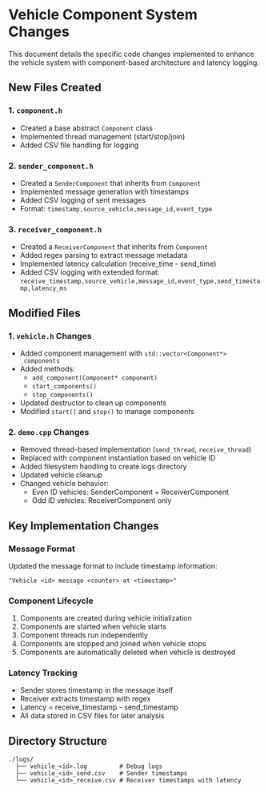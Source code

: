 # Vehicle Component System Changes

This document details the specific code changes implemented to enhance the vehicle system with component-based architecture and latency logging.

## New Files Created

### 1. `component.h`
- Created a base abstract `Component` class
- Implemented thread management (start/stop/join)
- Added CSV file handling for logging

### 2. `sender_component.h`
- Created a `SenderComponent` that inherits from `Component`
- Implemented message generation with timestamps
- Added CSV logging of sent messages
- Format: `timestamp,source_vehicle,message_id,event_type`

### 3. `receiver_component.h`
- Created a `ReceiverComponent` that inherits from `Component`
- Added regex parsing to extract message metadata
- Implemented latency calculation (receive_time - send_time)
- Added CSV logging with extended format: `receive_timestamp,source_vehicle,message_id,event_type,send_timestamp,latency_ms`

## Modified Files

### 1. `vehicle.h` Changes
- Added component management with `std::vector<Component*> _components`
- Added methods:
  - `add_component(Component* component)`
  - `start_components()`
  - `stop_components()`
- Updated destructor to clean up components
- Modified `start()` and `stop()` to manage components

### 2. `demo.cpp` Changes
- Removed thread-based implementation (`send_thread`, `receive_thread`)
- Replaced with component instantiation based on vehicle ID
- Added filesystem handling to create logs directory
- Updated vehicle cleanup
- Changed vehicle behavior:
  - Even ID vehicles: SenderComponent + ReceiverComponent
  - Odd ID vehicles: ReceiverComponent only

## Key Implementation Changes

### Message Format
Updated the message format to include timestamp information:
```
"Vehicle <id> message <counter> at <timestamp>"
```

### Component Lifecycle
1. Components are created during vehicle initialization
2. Components are started when vehicle starts
3. Component threads run independently
4. Components are stopped and joined when vehicle stops
5. Components are automatically deleted when vehicle is destroyed

### Latency Tracking
- Sender stores timestamp in the message itself
- Receiver extracts timestamp with regex
- Latency = receive_timestamp - send_timestamp
- All data stored in CSV files for later analysis

## Directory Structure
```
./logs/
  ├── vehicle_<id>.log         # Debug logs
  ├── vehicle_<id>_send.csv    # Sender timestamps
  └── vehicle_<id>_receive.csv # Receiver timestamps with latency
```
